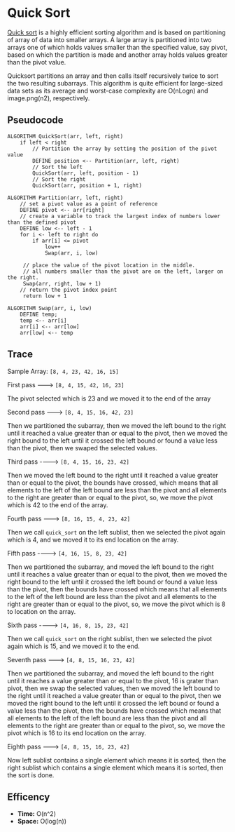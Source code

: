 # Quick Sort

[Quick sort](https://www.tutorialspoint.com/data_structures_algorithms/quick_sort_algorithm.htm) is a highly efficient sorting algorithm and is based on partitioning of array of data into smaller arrays. A large array is partitioned into two arrays one of which holds values smaller than the specified value, say pivot, based on which the partition is made and another array holds values greater than the pivot value.

Quicksort partitions an array and then calls itself recursively twice to sort the two resulting subarrays. This algorithm is quite efficient for large-sized data sets as its average and worst-case complexity are O(nLogn) and image.png(n2), respectively.

## Pseudocode

```
ALGORITHM QuickSort(arr, left, right)
    if left < right
        // Partition the array by setting the position of the pivot value 
        DEFINE position <-- Partition(arr, left, right)
        // Sort the left
        QuickSort(arr, left, position - 1)
        // Sort the right
        QuickSort(arr, position + 1, right)

ALGORITHM Partition(arr, left, right)
    // set a pivot value as a point of reference
    DEFINE pivot <-- arr[right]
    // create a variable to track the largest index of numbers lower than the defined pivot
    DEFINE low <-- left - 1
    for i <- left to right do
        if arr[i] <= pivot
            low++
            Swap(arr, i, low)

     // place the value of the pivot location in the middle.
     // all numbers smaller than the pivot are on the left, larger on the right. 
     Swap(arr, right, low + 1)
    // return the pivot index point
     return low + 1

ALGORITHM Swap(arr, i, low)
    DEFINE temp;
    temp <-- arr[i]
    arr[i] <-- arr[low]
    arr[low] <-- temp
```
## Trace

Sample Array: ```[8, 4, 23, 42, 16, 15]```

First pass ---> ```[8, 4, 15, 42, 16, 23]```

The pivot selected which is 23 and we moved it to the end of the array

Second pass ---> ```[8, 4, 15, 16, 42, 23]```

Then we partitioned the subarray, then we moved the left bound to the right until it reached a value greater than or equal to the pivot, then we moved the right bound to the left until it crossed the left bound or found a value less than the pivot, then we swaped the selected values.

Third pass ----> ```[8, 4, 15, 16, 23, 42]```

Then we moved the left bound to the right until it reached a value greater than or equal to the pivot, the bounds have crossed, which means that all elements to the left of the left bound are less than the pivot and all elements to the right are greater than or equal to the pivot, so, we move the pivot which is 42 to the end of the array.

Fourth pass ---> ```[8, 16, 15, 4, 23, 42]```

Then we call ```quick_sort``` on the left sublist, then we selected the pivot again which is 4, and we moved it to its end location on the array. 

Fifth pass ----> ```[4, 16, 15, 8, 23, 42]```

Then we partitioned the subarray, and moved the left bound to the right until it reaches a value greater than or equal to the pivot, then we moved the right bound to the left until it crossed the left bound or found a value less than the pivot, then the bounds have crossed which means that all elements to the left of the left bound are less than the pivot and all elements to the right are greater than or equal to the pivot, so, we move the pivot which is 8 to location on the array.

Sixth pass ----> ```[4, 16, 8, 15, 23, 42]```

Then we call ```quick_sort``` on the right sublist, then we selected the pivot again which is 15, and we moved it to the end.

Seventh pass ---> ```[4, 8, 15, 16, 23, 42]```

Then we partitioned the subarray, and moved the left bound to the right until it reaches a value greater than or equal to the pivot, 16 is grater than pivot, then we swap the selected values, then we moved the left bound to the right until it reached a value greater than or equal to the pivot, then we moved the right bound to the left until it crossed the left bound or found a value less than the pivot, then the bounds have crossed which means that all elements to the left of the left bound are less than the pivot and all elements to the right are greater than or equal to the pivot, so, we move the pivot which is 16 to its end location on the array.

Eighth pass ---> ```[4, 8, 15, 16, 23, 42]```

Now left sublist contains a single element which means it is sorted, then the right sublist which contains a single element which means it is sorted, then the sort is done.

## Efficency

- **Time:** O(n^2)
- **Space:** O(log(n))